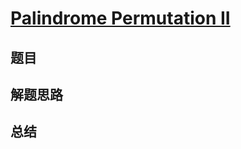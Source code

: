 # [Palindrome Permutation II](https://leetcode.com/problems/palindrome-permutation-ii/)

## 题目


## 解题思路


## 总结


